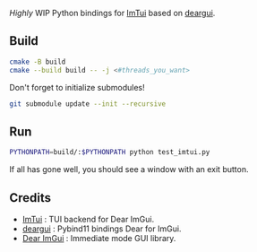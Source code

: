 _Highly_ WIP Python bindings for [ImTui](https://github.com/ggerganov/imtui) based on [deargui](https://github.com/cammm/deargui).

## Build

```bash
cmake -B build
cmake --build build -- -j <#threads_you_want>
```

Don't forget to initialize submodules!

```bash
git submodule update --init --recursive
```


## Run

```bash
PYTHONPATH=build/:$PYTHONPATH python test_imtui.py
```

If all has gone well, you should see a window with an exit button.

## Credits

* [ImTui](https://github.com/ggerganov/imtui) : TUI backend for Dear ImGui.
* [deargui](https://github.com/cammm/deargui) : Pybind11 bindings Dear for ImGui.
* [Dear ImGui](https://github.com/ocornut/imgui) : Immediate mode GUI library.
